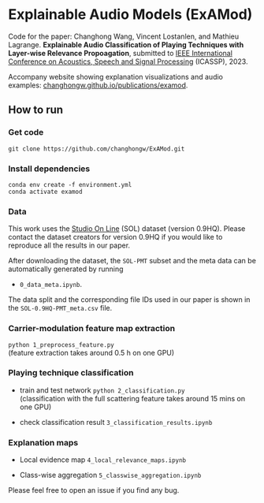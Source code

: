 # Explainable Audio Models (ExAMod)

Code for the paper: Changhong Wang, Vincent Lostanlen, and Mathieu Lagrange. **Explainable Audio Classification of Playing Techniques with Layer-wise Relevance Propoagation**, submitted to [IEEE International Conference on Acoustics, Speech and Signal Processing](https://2023.ieeeicassp.org/) (ICASSP), 2023. 

Accompany website showing explanation visualizations and audio examples: [changhongw.github.io/publications/examod](https://changhongw.github.io/publications/examod.html).

## How to run
### Get code
`git clone https://github.com/changhongw/ExAMod.git`

### Install dependencies
`conda env create -f environment.yml`<br>
`conda activate examod`<br>

### Data
This work uses the [Studio On Line](https://forum.ircam.fr/collections/detail/sol-instrumental-sounds-datasets/) (SOL) dataset (version 0.9HQ). Please contact the dataset creators for version 0.9HQ if you would like to reproduce all the results in our paper. 

After downloading the dataset, the `SOL-PMT` subset and the meta data can be automatically generated by running
- `0_data_meta.ipynb`.

The data split and the corresponding file IDs used in our paper is shown in the `SOL-0.9HQ-PMT_meta.csv` file.

### Carrier-modulation feature map extraction
`python 1_preprocess_feature.py`<br>
(feature extraction takes around 0.5 h on one GPU)

### Playing technique classification
- train and test network
`python 2_classification.py`<br>
(classification with the full scattering feature takes around 15 mins on one GPU)

- check classification result
`3_classification_results.ipynb`

### Explanation maps
- Local evidence map
`4_local_relevance_maps.ipynb`

- Class-wise aggregation
`5_classwise_aggregation.ipynb`

Please feel free to open an issue if you find any bug.